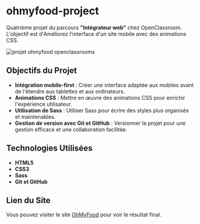 # ohmyfood-project

Quatrième projet du parcours **"Intégrateur web"** chez OpenClassroom. <br> L'objectif est d'Améliorez l'interface d'un site mobile avec des animations CSS.

![projet ohmyfood openclassrooms](https://github.com/QuentinDch/opc-p4/assets/171915936/2b688716-77d8-4c19-948d-cc3343dd0157)

## Objectifs du Projet

- **Intégration mobile-first** : Créer une interface adaptée aux mobiles avant de l'étendre aux tablettes et aux ordinateurs.
- **Animations CSS** : Mettre en œuvre des animations CSS pour enrichir l'expérience utilisateur.
- **Utilisation de Sass** : Utiliser Sass pour écrire des styles plus organisés et maintenables.
- **Gestion de version avec Git et GitHub** : Versionner le projet pour une gestion efficace et une collaboration facilitée.

## Technologies Utilisées

- **HTML5**
- **CSS3**
- **Sass**
- **Git et GitHub**

## Lien du Site

Vous pouvez visiter le site [OhMyFood](https://quentindch.github.io/opc-p4/) pour voir le résultat final.
